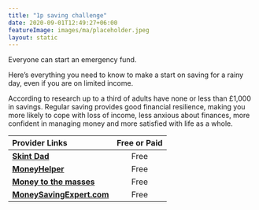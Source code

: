 ```yaml
---
title: "1p saving challenge"
date: 2020-09-01T12:49:27+06:00
featureImage: images/ma/placeholder.jpeg
layout: static
---
```


Everyone can start an emergency fund.

Here’s everything you need to know to make a start on saving for a rainy day, even if you are on limited income.

According to research up to a third of adults have none or less than £1,000 in savings. Regular saving provides good financial resilience, making you more likely to cope with loss of income, less anxious about finances, more confident in managing money and more satisfied with life as a whole.

| Provider Links      | Free or Paid  |  
| :-----------          | :--------------:      |  
| [**Skint Dad**](https://skintdad.co.uk/skint-52-week-saving-challenge/) | Free | 
| [**MoneyHelper**](https://www.moneyhelper.org.uk/en/savings/how-to-save/getting-into-the-savings-habit) | Free | 
| [**Money to the masses**](https://moneytothemasses.com/banking/best-savings-apps-in-the-uk-how-to-save-money-using-your-smartphone) | Free | 
| [**MoneySavingExpert.com**](https://www.moneysavingexpert.com/savings/best-regular-savings-accounts/) | Free | 
  

<br/><br/>






